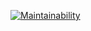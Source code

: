 [![Maintainability](https://api.codeclimate.com/v1/badges/54e6bcff30661973c630/maintainability)](https://codeclimate.com/github/firmanJS/fiber-with-mongo/maintainability)